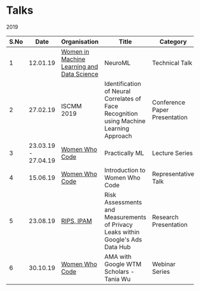 # Talks

2019

|S.No| Date | Organisation | Title  | Category | Relevant Links |
|------|------|--------------|--------|----------|----------------|
| 1  | 12.01.19 | [Women in Machine Learning and Data Science](https://www.facebook.com/delhiwimlds) | NeuroML | Technical Talk | https://bit.ly/2IKafVB |
| 2  | 27.02.19 | ISCMM 2019 | Identification of Neural Correlates of Face Recognition using Machine Learning Approach | Conference Paper Presentation | https://bit.ly/2r6kw9n |
| 3  | 23.03.19 - 27.04.19 | [Women Who Code](https://www.facebook.com/womenwhocodedelhi) | Practically ML | Lecture Series | https://github.com/WomenWhoCodeDelhi/PracticallyML | 
| 4  | 15.06.19 | [Women Who Code](https://www.facebook.com/womenwhocodedelhi) | Introduction to Women Who Code | Representative Talk | https://bit.ly/2Ija5pk |
| 5  | 23.08.19 | [RIPS, IPAM](https://www.ipam.ucla.edu/programs/student-research-programs/research-in-industrial-projects-for-students-rips-2020/) | Risk Assessments and Measurements of Privacy Leaks within Google's Ads Data Hub | Research Presentation | Available on request |  
| 6  | 30.10.19 | [Women Who Code](https://www.facebook.com/womenwhocodedelhi) | AMA with Google WTM Scholars - Tania Wu | Webinar Series | https://bit.ly/334V8yZ |
 
